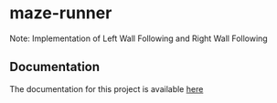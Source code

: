 # maze-runner

Note: Implementation of Left Wall Following and Right Wall Following 

## Documentation
The documentation for this project is available [here](https://kshitijkarnawat.github.io/maze-runner-documentation/)
